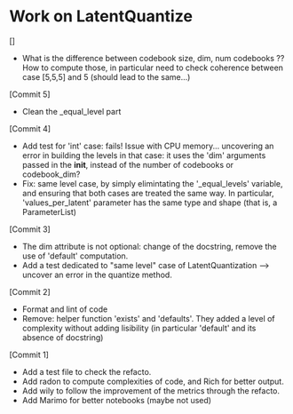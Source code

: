 # Work on LatentQuantize

[]

* What is the difference between codebook size, dim, num codebooks ?? How to compute those, in particular need to check coherence between case [5,5,5] and 5 (should lead to the same...)

[Commit 5]

* Clean the _equal_level part

[Commit 4]

* Add test for 'int' case: fails! Issue with CPU memory... uncovering an error in building the levels in that case: it uses the 'dim' arguments passed in the __init__, instead of the number of codebooks or codebook_dim?
* Fix: same level case, by simply elimintating the '_equal_levels' variable, and ensuring that both cases are treated the same way. In particular, 'values_per_latent' parameter has the same type and shape (that is, a ParameterList)

[Commit 3]

* The dim attribute is not optional: change of the docstring, remove the use of 'default' computation.
* Add a test dedicated to "same level" case of LatentQuantization --> uncover an error in the quantize method.

[Commit 2]

* Format and lint of code
* Remove: helper function 'exists' and 'defaults'. They added a level of complexity without adding lisibility (in particular 'default' and its absence of docstring)

[Commit 1]

* Add a test file to check the refacto.
* Add radon to compute complexities of code, and Rich for better output.
* Add wily to follow the improvement of the metrics through the refacto.
* Add Marimo for better notebooks (maybe not used)





<!-- # Work on README

Using the pytest-examples plugin for pytest, creating a basic test suite for this project is easy, as the tests are already existing in the README.
To improve the tests (and the examples!), here are a few changes:

* In all the file, using print statements to truly validate the code. Instead of comments.
* Line 81, shapes were wrong. -->